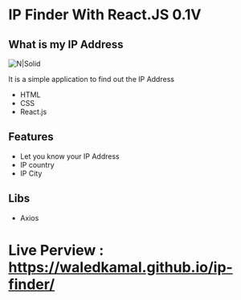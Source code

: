 # IP Finder With React.JS 0.1V
## What is my IP Address

![N|Solid](https://waledkamal.github.io/ip-finder/logo.png)


It is a simple application to find out the IP Address

- HTML
- CSS
- React.js 

## Features

- Let you know your IP Address 
- IP country
- IP City 

## Libs
- Axios

# Live Perview : https://waledkamal.github.io/ip-finder/

